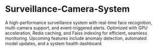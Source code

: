 # Surveillance-Camera-System
A high-performance surveillance system with real-time face recognition, multi-camera support, and event-triggered alerts. Optimized with GPU acceleration, Redis caching, and Faiss indexing for efficient, seamless monitoring. Upcoming features include anomaly detection, automated model updates, and a system health dashboard.
